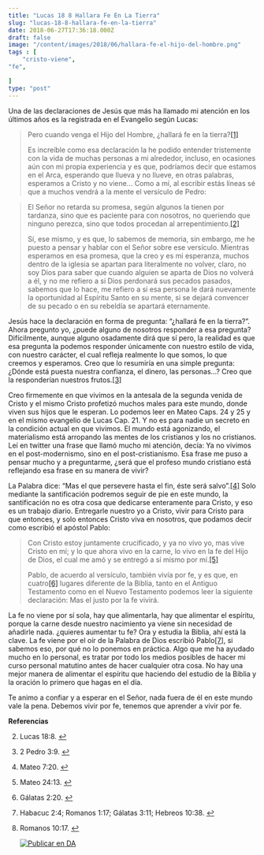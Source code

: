 ```yaml
---
title: "Lucas 18 8 Hallara Fe En La Tierra"
slug: "lucas-18-8-hallara-fe-en-la-tierra"
date: 2018-06-27T17:36:18.000Z
draft: false
image: "/content/images/2018/06/hallara-fe-el-hijo-del-hombre.png"
tags : [
    "cristo-viene",
"fe",

]
type: "post"
---
```


   Una de las declaraciones de Jesús que más ha llamado mi atención en los últimos años es la registrada en el Evangelio según Lucas:

 
>  Pero cuando venga el Hijo del Hombre, ¿hallará fe en la tierra?[[1]](#fn1)
> 
>   Es increíble como esa declaración la he podido entender tristemente con la vida de muchas personas a mi alrededor, incluso, en ocasiones aún con mi propia experiencia y es que, podríamos decir que estamos en el Arca, esperando que llueva y no llueve, en otras palabras, esperamos a Cristo y no viene… Como a mí, al escribir estás líneas sé que a muchos vendrá a la mente el versículo de Pedro:

 
>  El Señor no retarda su promesa, según algunos la tienen por tardanza, sino que es paciente para con nosotros, no queriendo que ninguno perezca, sino que todos procedan al arrepentimiento.[[2]](#fn2)
> 
>   Sí, ese mismo, y es que, lo sabemos de memoria, sin embargo, me he puesto a pensar y hablar con el Señor sobre ese versículo. Mientras esperamos en esa promesa, que la creo y es mi esperanza, muchos dentro de la iglesia se apartan para literalmente no volver, claro, no soy Dios para saber que cuando alguien se aparta de Dios no volverá a él, y no me refiero a si Dios perdonará sus pecados pasados, sabemos que lo hace, me refiero a si esa persona le dará nuevamente la oportunidad al Espíritu Santo en su mente, si se dejará convencer de su pecado o en su rebeldía se apartará eternamente.

 Jesús hace la declaración en forma de pregunta: “¿hallará fe en la tierra?”. Ahora pregunto yo, ¿puede alguno de nosotros responder a esa pregunta? Difícilmente, aunque alguno osadamente dirá que sí pero, la realidad es que esa pregunta la podemos responder únicamente con nuestro estilo de vida, con nuestro carácter, el cual refleja realmente lo que somos, lo que creemos y esperamos. Creo que lo resumiría en una simple pregunta: ¿Dónde está puesta nuestra confianza, el dinero, las personas…? Creo que la responderían nuestros frutos.[[3]](#fn3)

 Creo firmemente en que vivimos en la antesala de la segunda venida de Cristo y el mismo Cristo profetizó muchos males para este mundo, donde viven sus hijos que le esperan. Lo podemos leer en Mateo Caps. 24 y 25 y en el mismo evangelio de Lucas Cap. 21. Y no es para nadie un secreto en la condición actual en que vivimos. El mundo está agonizando, el materialismo está arropando las mentes de los cristianos y los no cristianos. Leí en twitter una frase que llamó mucho mi atención, decía: Ya no vivimos en el post-modernismo, sino en el post-cristianismo. Esa frase me puso a pensar mucho y a preguntarme, ¿será que el profeso mundo cristiano está reflejando esa frase en su manera de vivir?

 La Palabra dice: “Mas el que persevere hasta el fin, éste será salvo”.[[4]](#fn4) Solo mediante la santificación podremos seguir de pie en este mundo, la santificación no es otra cosa que dedicarse enteramente para Cristo, y eso es un trabajo diario. Entregarle nuestro yo a Cristo, vivir para Cristo para que entonces, y solo entonces Cristo viva en nosotros, que podamos decir como escribió el apóstol Pablo:

 
>  Con Cristo estoy juntamente crucificado, y ya no vivo yo, mas vive Cristo en mí; y lo que ahora vivo en la carne, lo vivo en la fe del Hijo de Dios, el cual me amó y se entregó a sí mismo por mí.[[5]](#fn5)
> 
>   Pablo, de acuerdo al versículo, también vivía por fe, y es que, en cuatro[[6]](#fn6) lugares diferente de la Biblia, tanto en el Antiguo Testamento como en el Nuevo Testamento podemos leer la siguiente declaración: Mas el justo por la fe vivirá.

 La fe no viene por sí sola, hay que alimentarla, hay que alimentar el espíritu, porque la carne desde nuestro nacimiento ya viene sin necesidad de añadirle nada. ¿quieres aumentar tu fe? Ora y estudia la Biblia, ahí está la clave. La fe viene por el oír de la Palabra de Dios escribió Pablo[[7]](#fn7), si sabemos eso, por qué no lo ponemos en práctica. Algo que me ha ayudado mucho en lo personal, es tratar por todo los medios posibles de hacer mi curso personal matutino antes de hacer cualquier otra cosa. No hay una mejor manera de alimentar el espíritu que haciendo del estudio de la Biblia y la oración lo primero que hagas en el día.

 Te animo a confiar y a esperar en el Señor, nada fuera de él en este mundo vale la pena. Debemos vivir por fe, tenemos que aprender a vivir por fe.

 **Referencias**

   
 2. Lucas 18:8. [↩︎](#fnref1)

 
 4. 2 Pedro 3:9. [↩︎](#fnref2)

 
 6. Mateo 7:20. [↩︎](#fnref3)

 
 8. Mateo 24:13. [↩︎](#fnref4)

 
 10. Gálatas 2:20. [↩︎](#fnref5)

 
 12. Habacuc 2:4; Romanos 1:17; Gálatas 3:11; Hebreos 10:38. [↩︎](#fnref6)

 
 14. Romanos 10:17. [↩︎](#fnref7)

 
 
     [![Publicar en DA](/content/images/2020/06/Publicar_DA.png)](/quieres-publicar-en-da/) 